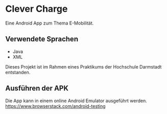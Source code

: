# Clever Charge
Eine Android App zum Thema E-Mobilität.

## Verwendete Sprachen
* Java
* XML

Dieses Projekt ist im Rahmen eines Praktikums der Hochschule Darmstadt entstanden.

## Ausführen der APK
Die App kann in einem online Android Emulator ausgeführt werden.
https://www.browserstack.com/android-testing
